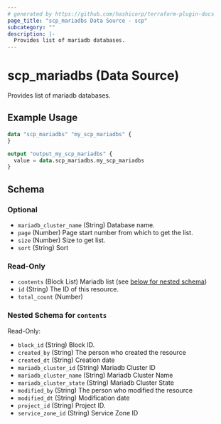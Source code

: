 ```yaml
---
# generated by https://github.com/hashicorp/terraform-plugin-docs
page_title: "scp_mariadbs Data Source - scp"
subcategory: ""
description: |-
  Provides list of mariadb databases.
---
```


# scp_mariadbs (Data Source)

Provides list of mariadb databases.

## Example Usage

```terraform
data "scp_mariadbs" "my_scp_mariadbs" {
}

output "output_my_scp_mariadbs" {
  value = data.scp_mariadbs.my_scp_mariadbs
}
```

<!-- schema generated by tfplugindocs -->
## Schema

### Optional

- `mariadb_cluster_name` (String) Database name.
- `page` (Number) Page start number from which to get the list.
- `size` (Number) Size to get list.
- `sort` (String) Sort

### Read-Only

- `contents` (Block List) Mariadb list (see [below for nested schema](#nestedblock--contents))
- `id` (String) The ID of this resource.
- `total_count` (Number)

<a id="nestedblock--contents"></a>
### Nested Schema for `contents`

Read-Only:

- `block_id` (String) Block ID.
- `created_by` (String) The person who created the resource
- `created_dt` (String) Creation date
- `mariadb_cluster_id` (String) Mariadb Cluster ID
- `mariadb_cluster_name` (String) Mariadb Cluster Name
- `mariadb_cluster_state` (String) Mariadb Cluster State
- `modified_by` (String) The person who modified the resource
- `modified_dt` (String) Modification date
- `project_id` (String) Project ID.
- `service_zone_id` (String) Service Zone ID


